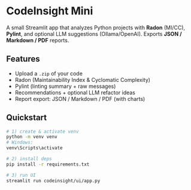 # CodeInsight Mini

A small Streamlit app that analyzes Python projects with **Radon** (MI/CC), **Pylint**, and optional LLM suggestions (Ollama/OpenAI). Exports **JSON / Markdown / PDF** reports.

## Features
- Upload a `.zip` of your code
- Radon (Maintainability Index & Cyclomatic Complexity)
- Pylint (linting summary + raw messages)
- Recommendations + optional LLM refactor ideas
- Report export: JSON / Markdown / PDF (with charts)

## Quickstart
```bash
# 1) create & activate venv
python -m venv venv
# Windows:
venv\Scripts\activate

# 2) install deps
pip install -r requirements.txt

# 3) run UI
streamlit run codeinsight/ui/app.py
